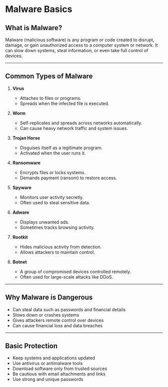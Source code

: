 # Malware Basics

## What is Malware?

Malware (malicious software) is any program or code created to disrupt, damage, or gain unauthorized access to a computer system or network.
It can slow down systems, steal information, or even take full control of devices.

---

## Common Types of Malware

1. **Virus**

   * Attaches to files or programs.
   * Spreads when the infected file is executed.

2. **Worm**

   * Self-replicates and spreads across networks automatically.
   * Can cause heavy network traffic and system issues.

3. **Trojan Horse**

   * Disguises itself as a legitimate program.
   * Activated when the user runs it.

4. **Ransomware**

   * Encrypts files or locks systems.
   * Demands payment (ransom) to restore access.

5. **Spyware**

   * Monitors user activity secretly.
   * Often used to steal sensitive data.

6. **Adware**

   * Displays unwanted ads.
   * Sometimes tracks browsing activity.

7. **Rootkit**

   * Hides malicious activity from detection.
   * Allows attackers to maintain control.

8. **Botnet**

   * A group of compromised devices controlled remotely.
   * Often used for large-scale attacks like DDoS.

---

## Why Malware is Dangerous

* Can steal data such as passwords and financial details
* Slows down or crashes systems
* Gives attackers remote control over devices
* Can cause financial loss and data breaches

---

## Basic Protection

* Keep systems and applications updated
* Use antivirus or antimalware tools
* Download software only from trusted sources
* Be cautious with email attachments and links
* Use strong and unique passwords

